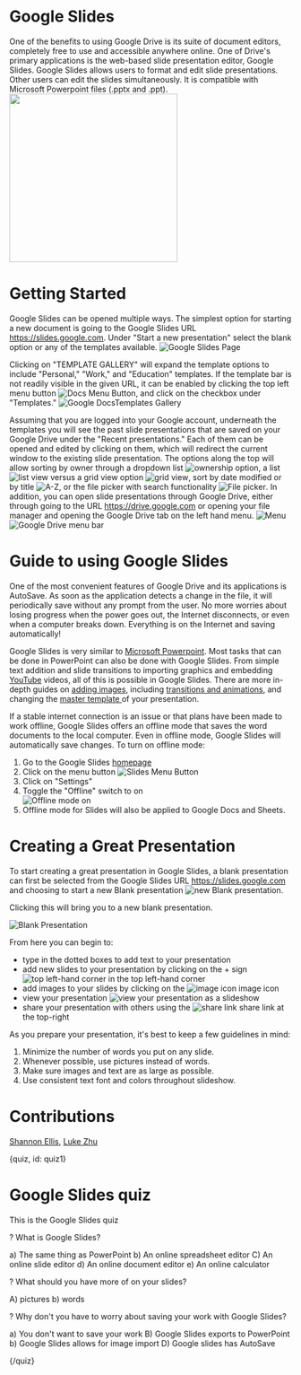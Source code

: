 # Google Slides


One of the benefits to using Google Drive is its suite of document editors, completely free to use and accessible anywhere online. One of Drive's primary applications is the web-based slide presentation editor, Google Slides. Google Slides allows users to format and edit slide presentations. Other users can edit the slides simultaneously. It is compatible with Microsoft Powerpoint files (.pptx and .ppt).  
<img src="./img/08_googleslides/00_googleslides.png" width="300">

# Getting Started
Google Slides can be opened multiple ways. The simplest option for starting a new document is going to the Google Slides URL https://slides.google.com. Under "Start a new presentation" select the blank option or any of the templates available. 
![Google Slides Page](./img/08_googleslides/01_slidesstart.png)

Clicking on "TEMPLATE GALLERY" will expand the template options to include "Personal," "Work," and "Education" templates. If the template bar is not readily visible in the given URL, it can be enabled by clicking the top left menu button ![Docs Menu Button](./img/08_googleslides/02_template.png), and click on the checkbox under "Templates."
![Google DocsTemplates Gallery](./img/08_googleslides/03_templategallery.png)

Assuming that you are logged into your Google account, underneath the templates you will see the past slide presentations that are saved on your Google Drive under the "Recent presentations." Each of them can be opened and edited by clicking on them, which will redirect the current window to the existing slide presentation. The options along the top will allow sorting by owner through a dropdown list ![ownership option](./img/08_googleslides/04_ownership.png), a list ![list view](./img/08_googleslides/05_listview.png) versus a grid view option ![grid view](./img/08_googleslides/06_gridview.png), sort by date modified or by title ![A-Z](./img/08_googleslides/07_AZview.png), or the file picker with search functionality ![File picker](./img/08_googleslides/08_filepicker.png). In addition, you can open slide presentations through Google Drive, either through going to the URL https://drive.google.com or opening your file manager and opening the Google Drive tab on the left hand menu. 
![Menu](./img/08_googleslides/09_drivemenu.png)
![Google Drive menu bar](./img/08_googleslides/09_drivebar.png)

# Guide to using Google Slides
One of the most convenient features of Google Drive and its applications is AutoSave. As soon as the application detects a change in the file, it will periodically save without any prompt from the user. No more worries about losing progress when the power goes out, the Internet disconnects, or even when a computer breaks down. Everything is on the Internet and saving automatically!

Google Slides is very similar to [Microsoft Powerpoint](https://products.office.com/en-us/powerpoint). Most tasks that can be done in PowerPoint can also be done with Google Slides. From simple text addition and slide transitions to importing graphics and embedding [YouTube](https://www.youtube.com/) videos, all of this is possible in Google Slides. There are more in-depth guides on [adding images](https://www.gcflearnfree.org/googleslides/adding-pictures-and-shapes/1/), including [transitions and animations](https://www.gcflearnfree.org/googleslides/adding-transitions-and-animations/1/), and changing the [master template ](https://www.gcflearnfree.org/googleslides/editing-master-slides-and-layouts/1/) of your presentation.

If a stable internet connection is an issue or that plans have been made to work offline, Google Slides offers an offline mode that saves the word documents to the local computer. Even in offline mode, Google Slides will automatically save changes. 
To turn on offline mode:  
1. Go to the Google Slides [homepage](https://docs.google.com/presentation/u/0/) 
2. Click on the menu button ![Slides Menu Button](./img/08_googleslides/02_template.png)
3. Click on "Settings"
4. Toggle the "Offline" switch to on   
![Offline mode on](./img/08_googleslides/11_offlinemode.png)
5. Offline mode for Slides will also be applied to Google Docs and Sheets.

# Creating a Great Presentation
To start creating a great presentation in Google Slides, a blank presentation can first be selected from the Google Slides URL https://slides.google.com and choosing to start a new Blank presentation ![new Blank presentation](./img/08_googleslides/01_slidesstart.png).

Clicking this will bring you to a new blank presentation. 

![Blank Presentation](./img/08_googleslides/12_newpresentation.png)

From here you can begin to: 
* type in the dotted boxes to add text to your presentation
* add new slides to your presentation by clicking on the + sign ![top left-hand corner](./img/08_googleslides/13_addslide.png) in the top left-hand corner 
* add images to your slides by clicking on the ![image icon](./img/08_googleslides/14_addimage.png) image icon 
* view your presentation ![view your presentation](./img/08_googleslides/15_present.png) as a slideshow
* share your presentation with others using the ![share link](./img/08_googleslides/16_share.png) share link at the top-right 

As you prepare your presentation, it's best to keep a few guidelines in mind:
1. Minimize the number of words you put on any slide.
2. Whenever possible, use pictures instead of words.
3. Make sure images and text are as large as possible.
4. Use consistent text font and colors throughout slideshow.

# Contributions
[Shannon Ellis](https://github.com/ShanEllis), [Luke Zhu](https://github.com/lukezhu1)

{quiz, id: quiz1}

# Google Slides quiz
This is the Google Slides quiz

? What is Google Slides?

a) The same thing as PowerPoint
b) An online spreadsheet editor
C) An online slide editor 
d) An online document editor
e) An online calculator 

? What should you have more of on your slides?

A) pictures
b) words

? Why don't you have to worry about saving your work with Google Slides?

a) You don't want to save your work
B) Google Slides exports to PowerPoint
b) Google Slides allows for image import
D) Google slides has AutoSave

{/quiz}
